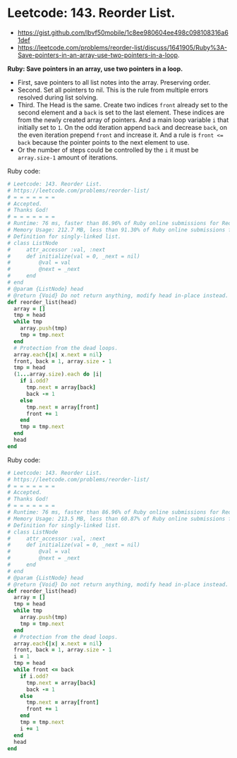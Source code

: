# Leetcode: 143. Reorder List.

- https://gist.github.com/lbvf50mobile/1c8ee980604ee498c098108316a61def
- https://leetcode.com/problems/reorder-list/discuss/1641905/Ruby%3A-Save-pointers-in-an-array-use-two-pointers-in-a-loop.

**Ruby: Save pointers in an array, use two pointers in a loop.**

- First, save pointers to all list notes into the array. Preserving order.
- Second. Set all pointers to nil. This is the rule from multiple errors resolved during list solving.
- Third. The Head is the same. Create two indices `front` already set to the second element and a `back` is set to the last element. These indices are from the newly created array of pointers. And a main loop variable `i` that initially set to `1`. On the odd iteration append `back` and decrease `back`, on the even iteration prepend `front` and increase it. And a rule is `front <= back` because the pointer points to the next element to use.
- Or the number of steps could be controlled by the `i` it must be `array.size-1` amount of iterations.
 
 
Ruby code:
```Ruby
# Leetcode: 143. Reorder List.
# https://leetcode.com/problems/reorder-list/
# = = = = = = =
# Accepted.
# Thanks God!
# = = = = = = =
# Runtime: 76 ms, faster than 86.96% of Ruby online submissions for Reorder List.
# Memory Usage: 212.7 MB, less than 91.30% of Ruby online submissions for Reorder List.
# Definition for singly-linked list.
# class ListNode
#     attr_accessor :val, :next
#     def initialize(val = 0, _next = nil)
#         @val = val
#         @next = _next
#     end
# end
# @param {ListNode} head
# @return {Void} Do not return anything, modify head in-place instead.
def reorder_list(head)
  array = []
  tmp = head
  while tmp
    array.push(tmp)
    tmp = tmp.next
  end
  # Protection from the dead loops.
  array.each{|x| x.next = nil}
  front, back = 1, array.size - 1
  tmp = head
  (1...array.size).each do |i|
    if i.odd?
      tmp.next = array[back]
      back -= 1
    else
      tmp.next = array[front]
      front += 1
    end
    tmp = tmp.next
  end
  head
end

```
Ruby code:
```Ruby
# Leetcode: 143. Reorder List.
# https://leetcode.com/problems/reorder-list/
# = = = = = = =
# Accepted.
# Thanks God!
# = = = = = = =
# Runtime: 76 ms, faster than 86.96% of Ruby online submissions for Reorder List.
# Memory Usage: 213.5 MB, less than 60.87% of Ruby online submissions for Reorder List.
# Definition for singly-linked list.
# class ListNode
#     attr_accessor :val, :next
#     def initialize(val = 0, _next = nil)
#         @val = val
#         @next = _next
#     end
# end
# @param {ListNode} head
# @return {Void} Do not return anything, modify head in-place instead.
def reorder_list(head)
  array = []
  tmp = head
  while tmp
    array.push(tmp)
    tmp = tmp.next
  end
  # Protection from the dead loops.
  array.each{|x| x.next = nil}
  front, back = 1, array.size - 1
  i = 1
  tmp = head
  while front <= back
    if i.odd?
      tmp.next = array[back]
      back -= 1
    else
      tmp.next = array[front]
      front += 1
    end
    tmp = tmp.next
    i += 1
  end
  head
end

```

